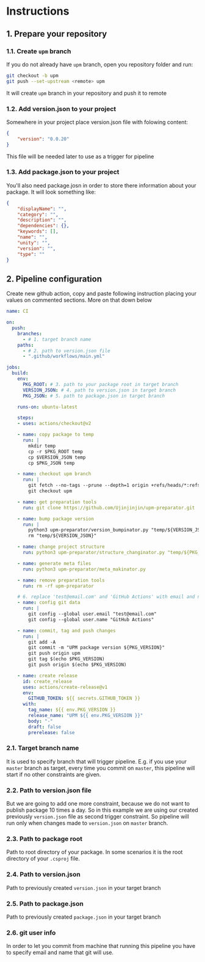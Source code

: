 # Instructions

## 1. Prepare your repository

### 1.1. Create `upm` branch

If you do not already have `upm` branch, open you repository folder and run:

```bash
git checkout -b upm
git push --set-upstream <remote> upm
```

It will create `upm` branch in your repository and push it to remote

### 1.2. Add version.json to your project

Somewhere in your project place version.json file with folowing content:

```json
{
    "version": "0.0.20"
}
```

This file will be needed later to use as a trigger for pipeline

### 1.3. Add package.json to your project

You'll also need package.josn in order to store there information about your package. It will look something like:

```json
{
    "displayName": "",
    "category": "",
    "description": "",
    "dependencies": {},
    "keywords": [],
    "name": "",
    "unity": "",
    "version": "",
    "type": ""
}
```
## 2. Pipeline configuration

Create new github action, copy and paste following instruction placing your values on commented sections. More on that down below

```yml
name: CI

on:
  push:
    branches:
      - # 1. target branch name
    paths:
      - # 2. path to version.json file
      - ".github/workflows/main.yml"

jobs:
  build:
    env:
      PKG_ROOT: # 3. path to your package root in target branch
      VERSION_JSON: # 4. path to version.json in target branch
      PKG_JSON: # 5. path to package.json in target branch

    runs-on: ubuntu-latest

    steps:
    - uses: actions/checkout@v2

    - name: copy package to temp
      run: |
        mkdir temp
        cp -r $PKG_ROOT temp
        cp $VERSION_JSON temp
        cp $PKG_JSON temp

    - name: checkout upm branch
      run: |
        git fetch --no-tags --prune --depth=1 origin +refs/heads/*:refs/remotes/origin/*
        git checkout upm

    - name: get preparation tools
      run: git clone https://github.com/Ujinjinjin/upm-preparator.git

    - name: bump package version
      run: |
        python3 upm-preparator/version_bumpinator.py "temp/${VERSION_JSON}" "temp/${PKG_JSON}"
        rm "temp/${VERSION_JSON}"

    - name: change project structure
      run: python3 upm-preparator/structure_changinator.py "temp/${PKG_ROOT}" "temp/${PKG_JSON}"

    - name: generate meta files
      run: python3 upm-preparator/meta_makinator.py

    - name: remove preparation tools
      run: rm -rf upm-preparator

    # 6. replace 'test@email.com' and 'GitHub Actions' with email and name you wish to be shown on your git tree
    - name: config git data
      run: |
        git config --global user.email "test@email.com"
        git config --global user.name "GitHub Actions"

    - name: commit, tag and push changes
      run: |
        git add -A
        git commit -m "UPM package version ${PKG_VERSION}"
        git push origin upm
        git tag $(echo $PKG_VERSION)
        git push origin $(echo $PKG_VERSION)

    - name: create release
      id: create_release
      uses: actions/create-release@v1
      env:
        GITHUB_TOKEN: ${{ secrets.GITHUB_TOKEN }}
      with:
        tag_name: ${{ env.PKG_VERSION }}
        release_name: "UPM ${{ env.PKG_VERSION }}"
        body: "-"
        draft: false
        prerelease: false

```

### 2.1. Target branch name

It is used to specify branch that will trigger pipeline. E.g. if you use your `master` branch as target, every time you commit on `master`, this pipeline will start if no other constraints are given.

### 2.2. Path to version.json file

But we are going to add one more constraint, because we do not want to publish package 10 times a day. So in this example we are using our created previously `version.json` file as second trigger constraint. So pipeline will run only when changes made to `version.json` on  `master` branch.

### 2.3. Path to package root

Path to root directory of your package. In some scenarios it is the root directory of your `.csproj` file.

### 2.4. Path to version.json

Path to previously created `version.json` in your target branch

### 2.5. Path to package.json

Path to previously created `package.json` in your target branch

### 2.6. git user info

In order to let you commit from machine that running this pipeline you have to specify email and name that git will use.
